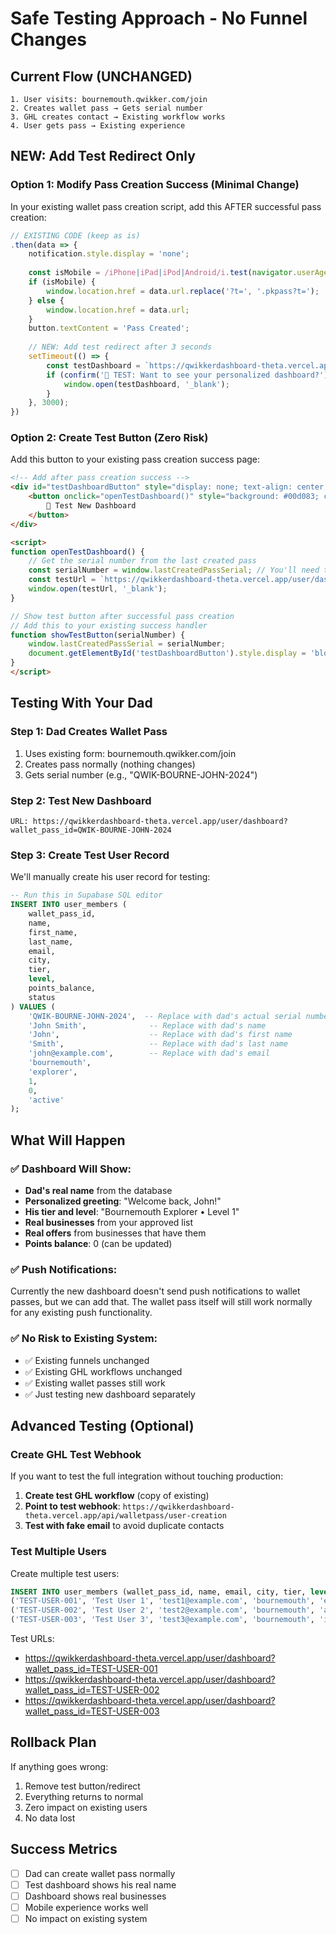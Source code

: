 # Safe Testing Approach - No Funnel Changes

## Current Flow (UNCHANGED)
```
1. User visits: bournemouth.qwikker.com/join
2. Creates wallet pass → Gets serial number
3. GHL creates contact → Existing workflow works
4. User gets pass → Existing experience
```

## NEW: Add Test Redirect Only

### Option 1: Modify Pass Creation Success (Minimal Change)

In your existing wallet pass creation script, add this AFTER successful pass creation:

```javascript
// EXISTING CODE (keep as is)
.then(data => {
    notification.style.display = 'none';
    
    const isMobile = /iPhone|iPad|iPod|Android/i.test(navigator.userAgent);
    if (isMobile) {
        window.location.href = data.url.replace('?t=', '.pkpass?t=');
    } else {
        window.location.href = data.url;
    }
    button.textContent = 'Pass Created';
    
    // NEW: Add test redirect after 3 seconds
    setTimeout(() => {
        const testDashboard = `https://qwikkerdashboard-theta.vercel.app/user/dashboard?wallet_pass_id=${data.serialNumber}`;
        if (confirm('🧪 TEST: Want to see your personalized dashboard?')) {
            window.open(testDashboard, '_blank');
        }
    }, 3000);
})
```

### Option 2: Create Test Button (Zero Risk)

Add this button to your existing pass creation success page:

```html
<!-- Add after pass creation success -->
<div id="testDashboardButton" style="display: none; text-align: center; margin-top: 20px;">
    <button onclick="openTestDashboard()" style="background: #00d083; color: white; padding: 15px 30px; border: none; border-radius: 8px; font-size: 16px; cursor: pointer;">
        🧪 Test New Dashboard
    </button>
</div>

<script>
function openTestDashboard() {
    // Get the serial number from the last created pass
    const serialNumber = window.lastCreatedPassSerial; // You'll need to store this
    const testUrl = `https://qwikkerdashboard-theta.vercel.app/user/dashboard?wallet_pass_id=${serialNumber}`;
    window.open(testUrl, '_blank');
}

// Show test button after successful pass creation
// Add this to your existing success handler
function showTestButton(serialNumber) {
    window.lastCreatedPassSerial = serialNumber;
    document.getElementById('testDashboardButton').style.display = 'block';
}
</script>
```

## Testing With Your Dad

### Step 1: Dad Creates Wallet Pass
1. Uses existing form: bournemouth.qwikker.com/join
2. Creates pass normally (nothing changes)
3. Gets serial number (e.g., "QWIK-BOURNE-JOHN-2024")

### Step 2: Test New Dashboard
```
URL: https://qwikkerdashboard-theta.vercel.app/user/dashboard?wallet_pass_id=QWIK-BOURNE-JOHN-2024
```

### Step 3: Create Test User Record
We'll manually create his user record for testing:

```sql
-- Run this in Supabase SQL editor
INSERT INTO user_members (
    wallet_pass_id,
    name,
    first_name,
    last_name,
    email,
    city,
    tier,
    level,
    points_balance,
    status
) VALUES (
    'QWIK-BOURNE-JOHN-2024',  -- Replace with dad's actual serial number
    'John Smith',              -- Replace with dad's name
    'John',                    -- Replace with dad's first name
    'Smith',                   -- Replace with dad's last name
    'john@example.com',        -- Replace with dad's email
    'bournemouth',
    'explorer',
    1,
    0,
    'active'
);
```

## What Will Happen

### ✅ Dashboard Will Show:
- **Dad's real name** from the database
- **Personalized greeting**: "Welcome back, John!"
- **His tier and level**: "Bournemouth Explorer • Level 1"
- **Real businesses** from your approved list
- **Real offers** from businesses that have them
- **Points balance**: 0 (can be updated)

### ✅ Push Notifications:
Currently the new dashboard doesn't send push notifications to wallet passes, but we can add that. The wallet pass itself will still work normally for any existing push functionality.

### ✅ No Risk to Existing System:
- ✅ Existing funnels unchanged
- ✅ Existing GHL workflows unchanged
- ✅ Existing wallet passes still work
- ✅ Just testing new dashboard separately

## Advanced Testing (Optional)

### Create GHL Test Webhook
If you want to test the full integration without touching production:

1. **Create test GHL workflow** (copy of existing)
2. **Point to test webhook**: `https://qwikkerdashboard-theta.vercel.app/api/walletpass/user-creation`
3. **Test with fake email** to avoid duplicate contacts

### Test Multiple Users
Create multiple test users:
```sql
INSERT INTO user_members (wallet_pass_id, name, email, city, tier, level, points_balance, status) VALUES
('TEST-USER-001', 'Test User 1', 'test1@example.com', 'bournemouth', 'explorer', 2, 150, 'active'),
('TEST-USER-002', 'Test User 2', 'test2@example.com', 'bournemouth', 'adventurer', 3, 300, 'active'),
('TEST-USER-003', 'Test User 3', 'test3@example.com', 'bournemouth', 'insider', 5, 750, 'active');
```

Test URLs:
- https://qwikkerdashboard-theta.vercel.app/user/dashboard?wallet_pass_id=TEST-USER-001
- https://qwikkerdashboard-theta.vercel.app/user/dashboard?wallet_pass_id=TEST-USER-002
- https://qwikkerdashboard-theta.vercel.app/user/dashboard?wallet_pass_id=TEST-USER-003

## Rollback Plan
If anything goes wrong:
1. Remove test button/redirect
2. Everything returns to normal
3. Zero impact on existing users
4. No data lost

## Success Metrics
- [ ] Dad can create wallet pass normally
- [ ] Test dashboard shows his real name
- [ ] Dashboard shows real businesses
- [ ] Mobile experience works well
- [ ] No impact on existing system
